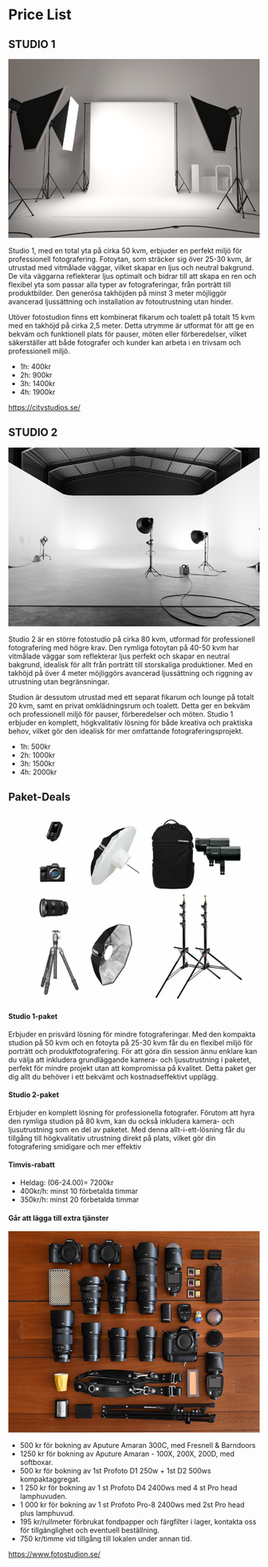 # Price List

## STUDIO 1

![alt text](1.webp)

Studio 1, med en total yta på cirka 50 kvm, erbjuder en perfekt miljö för professionell fotografering. Fotoytan, som sträcker sig över 25-30 kvm, är utrustad med vitmålade väggar, vilket skapar en ljus och neutral bakgrund. De vita väggarna reflekterar ljus optimalt och bidrar till att skapa en ren och flexibel yta som passar alla typer av fotograferingar, från porträtt till produktbilder. Den generösa takhöjden på minst 3 meter möjliggör avancerad ljussättning och installation av fotoutrustning utan hinder.

Utöver fotostudion finns ett kombinerat fikarum och toalett på totalt 15 kvm med en takhöjd på cirka 2,5 meter. Detta utrymme är utformat för att ge en bekväm och funktionell plats för pauser, möten eller förberedelser, vilket säkerställer att både fotografer och kunder kan arbeta i en trivsam och professionell miljö.

- 1h: 400kr
- 2h: 900kr
- 3h: 1400kr
- 4h: 1900kr

https://citystudios.se/

## STUDIO 2

![alt text](3.webp)

Studio 2 är en större fotostudio på cirka 80 kvm, utformad för professionell fotografering med högre krav. Den rymliga fotoytan på 40-50 kvm har vitmålade väggar som reflekterar ljus perfekt och skapar en neutral bakgrund, idealisk för allt från porträtt till storskaliga produktioner. Med en takhöjd på över 4 meter möjliggörs avancerad ljussättning och riggning av utrustning utan begränsningar.

Studion är dessutom utrustad med ett separat fikarum och lounge på totalt 20 kvm, samt en privat omklädningsrum och toalett. Detta ger en bekväm och professionell miljö för pauser, förberedelser och möten. Studio 1 erbjuder en komplett, högkvalitativ lösning för både kreativa och praktiska behov, vilket gör den idealisk för mer omfattande fotograferingsprojekt.

- 1h: 500kr
- 2h: 1000kr
- 3h: 1500kr
- 4h: 2000kr

## Paket-Deals

![alt text](1057475_profoto_b10x_product_photo.webp)

#### Studio 1-paket

Erbjuder en prisvärd lösning för mindre fotograferingar. Med den kompakta studion på 50 kvm och en fotoyta på 25-30 kvm får du en flexibel miljö för porträtt och produktfotografering. För att göra din session ännu enklare kan du välja att inkludera grundläggande kamera- och ljusutrustning i paketet, perfekt för mindre projekt utan att kompromissa på kvalitet. Detta paket ger dig allt du behöver i ett bekvämt och kostnadseffektivt upplägg.

#### Studio 2-paket

Erbjuder en komplett lösning för professionella fotografer. Förutom att hyra den rymliga studion på 80 kvm, kan du också inkludera kamera- och ljusutrustning som en del av paketet. Med denna allt-i-ett-lösning får du tillgång till högkvalitativ utrustning direkt på plats, vilket gör din fotografering smidigare och mer effektiv

#### Timvis-rabatt 

- Heldag: (06-24.00)= 7200kr
- 400kr/h: minst 10 förbetalda timmar
- 350kr/h: minst 20 förbetalda timmar

#### Går att lägga till extra tjänster

![alt text](Rocco_Ancora_Shotkit_001.jpg)

- 500 kr för bokning av Aputure Amaran 300C, med Fresnell & Barndoors
- 1250 kr för bokning av Aputure Amaran - 100X, 200X, 200D, med softboxar.
- 500 kr för bokning av 1st Profoto D1 250w + 1st D2 500ws kompaktaggregat.
- 1 250 kr för bokning av 1 st Profoto D4 2400ws med 4 st Pro head lamphuvuden.
- 1 000 kr för bokning av 1 st Profoto Pro-8 2400ws med 2st Pro head plus lamphuvud.
- 195 kr/rullmeter förbrukat fondpapper och färgfilter i lager, kontakta oss för tillgänglighet och eventuell beställning.
- 750 kr/timme vid tillgång till lokalen under annan tid.

https://www.fotostudion.se/